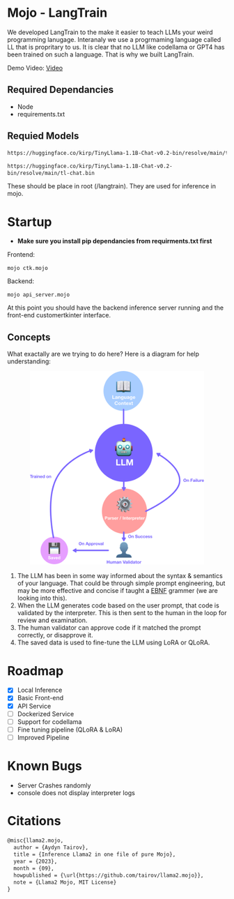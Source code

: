 # Mojo - LangTrain
We developed LangTrain to the make it easier to teach LLMs your weird programming lanugage.  Interanaly we use a progrmaming language called LL that is propritary to us.  It is clear that no LLM like codellama or GPT4 has been trained on such a language.  That is why we built LangTrain.

Demo Video: [Video](https://drive.google.com/file/d/1UYkaULrP39rRovVX9U33FECiFlegCedY/view?usp=sharing)

## Required Dependancies
- Node
- requirements.txt

## Requied Models
```bash 
https://huggingface.co/kirp/TinyLlama-1.1B-Chat-v0.2-bin/resolve/main/tok_tl-chat.bin
```
```
https://huggingface.co/kirp/TinyLlama-1.1B-Chat-v0.2-bin/resolve/main/tl-chat.bin
```
These should be place in root (/langtrain).  They are used for inference in mojo.



# Startup
- **Make sure you install pip dependancies from requirments.txt first**

Frontend:
```
mojo ctk.mojo
```

Backend:
```
mojo api_server.mojo
```

At this point you should have the backend inference server running and the front-end customertkinter interface.

## Concepts
What exactally are we trying to do here?  Here is a diagram for help understanding:
<p align="center">
    <img src="langtrain.png" alt="langtrain diagram" width="400">
</p>

1. The LLM has been in some way informed about the syntax & semantics of your language.  That could be through simple prompt engineering, but may be more effective and concise if taught a [EBNF](https://en.wikipedia.org/wiki/Extended_Backus%E2%80%93Naur_form) grammer (we are looking into this).
2. When the LLM generates code based on the user prompt, that code is validated by the interpreter.  This is then sent to the human in the loop for review and examination.
3. The human validator can approve code if it matched the prompt correctly, or disapprove it.
4. The saved data is used to fine-tune the LLM using LoRA or QLoRA.

# Roadmap
- [x] Local Inference
- [x] Basic Front-end
- [x] API Service
- [ ] Dockerized Service
- [ ] Support for codellama
- [ ] Fine tuning pipeline (QLoRA & LoRA)
- [ ] Improved Pipeline

# Known Bugs
- Server Crashes randomly
- console does not display interpreter logs

# Citations
```
@misc{llama2.mojo,
  author = {Aydyn Tairov}, 
  title = {Inference Llama2 in one file of pure Mojo},
  year = {2023},
  month = {09},
  howpublished = {\url{https://github.com/tairov/llama2.mojo}},
  note = {Llama2 Mojo, MIT License}
}
```